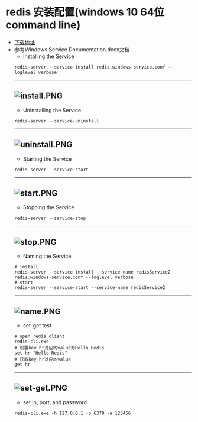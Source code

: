 # redis 安装配置(windows 10 64位 command line)
+ [下载地址](https://github.com/MicrosoftArchive/redis/releases)
+ 参考Windows Service Documentation.docx文档
	+ Installing the Service
	```
	redis-server --service-install redis.windows-service.conf --loglevel verbose
	```
	---
	![install.PNG](https://github.com/Tanglong9344/nosql/blob/master/redis/pictures/install.PNG)
	---
	+ Uninstalling the Service
	```
	redis-server --service-uninstall
	```
	---
	![uninstall.PNG](https://github.com/Tanglong9344/nosql/blob/master/redis/pictures/uninstall.PNG)
	---
	+ Starting the Service
	```
	redis-server --service-start
	```
	---
	![start.PNG](https://github.com/Tanglong9344/nosql/blob/master/redis/pictures/start.PNG)
	---
	+ Stopping the Service
	```
	redis-server --service-stop
	```
	---
	![stop.PNG](https://github.com/Tanglong9344/nosql/blob/master/redis/pictures/stop.PNG)
	---
	+ Naming the Service
	```
	# install
	redis-server --service-install --service-name redisService2 redis.windows-service.conf --loglevel verbose
	# start
	redis-server --service-start --service-name redisService2
	```
	---
	![name.PNG](https://github.com/Tanglong9344/nosql/blob/master/redis/pictures/name.PNG)
	---
	+ set-get test
	```
	# open redis client
	redis-cli.exe
	# 设置key hr对应的value为Hello Redis
	set hr "Hello Redis" 
	# 获取key hr对应的value
	get hr 
	```
	---
	![set-get.PNG](https://github.com/Tanglong9344/nosql/blob/master/redis/pictures/set-get.PNG)
	---
	+ set ip, port, and password
	```
	redis-cli.exe -h 127.0.0.1 -p 6379 -a 123456
	```
